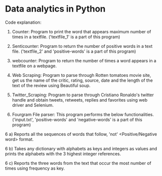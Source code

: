 # Data analytics in Python

Code explanation:

1) Counter: Program to print the word that appears maximum number of times in a textfile. ('textfile_1' is a part of this program)

2) Senticounter: Program to return the number of positive words in a text file. ('textfile_2' and 'positive-words' is a part of this program)

3) webcounter: Program to return the number of times a word appears in a textfile on a webpage.

4) Web Scraping: Program to parse through Rotten tomatoes movie site, get us the name of the critic, rating, source, date and the length of the text of the review using Beautiful soup.

5) Twitter_Scraping: Program to parse through Cristiano Ronaldo's twitter handle and obtain tweets, retweets, replies and favorites using web driver and Selenium.

6) Fourgram File parser: This program performs the below functionalities.('input.txt', 'positive-words' and 'negative-words' is a part of this program)

 6 a) Reports all the sequences of words that follow, 'not' <any word> <Positive/Negative word> <Noun> format.
 
 6 b) Takes any dictionary with alphabets as keys and integers as values and prints the alphabets with the 3 highest integer references.

 6 c) Reports the three words from the text that occur the most number of times using frequency as key.
